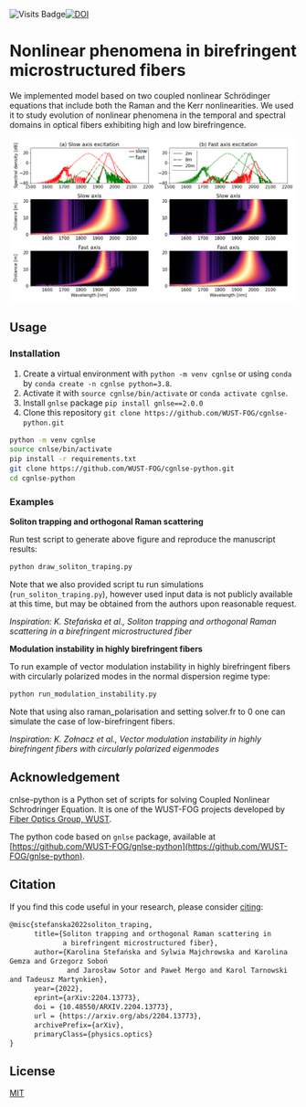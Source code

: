 ![Visits Badge](https://badges.pufler.dev/visits/WUST-FOG/cgnlse-python)[![DOI](https://zenodo.org/badge/477591470.svg)](https://zenodo.org/badge/latestdoi/477591470)

# Nonlinear phenomena in birefringent microstructured fibers

We implemented model based on two coupled nonlinear Schrödinger equations that include both the Raman and the Kerr nonlinearities. We used it to study evolution of nonlinear phenomena in the temporal and spectral domains in optical fibers exhibiting high and low birefringence.

![soliton_traping](./data/191119_polarisation_21m_lambda_1560nm_power_41mW.png)

## Usage

### Installation

1. Create a virtual environment with `python -m venv cgnlse` or using `conda` by `conda create -n cgnlse python=3.8`.
2. Activate it with `source cgnlse/bin/activate` or `conda activate cgnlse`.
3. Install `gnlse` package `pip install gnlse==2.0.0`
3. Clone this repository `git clone https://github.com/WUST-FOG/cgnlse-python.git`

```bash
python -m venv cgnlse
source cnlse/bin/activate
pip install -r requirements.txt
git clone https://github.com/WUST-FOG/cgnlse-python.git
cd cgnlse-python
```

### Examples

**Soliton trapping and orthogonal Raman scattering**

Run test script to generate above figure and reproduce the manuscript results:

```bash
python draw_soliton_traping.py
```

Note that we also provided script tu run simulations (`run_soliton_traping.py`),
however used input data is not publicly available at this time,
but may be obtained from the authors upon reasonable request.

_Inspiration: K. Stefańska et al., Soliton trapping and orthogonal Raman scattering in a birefringent microstructured fiber_

**Modulation instability in highly birefringent fibers**

To run example of vector modulation instability in highly birefringent
fibers with circularly polarized modes in the normal dispersion regime
type:

```bash
python run_modulation_instability.py
```

Note that using also raman_polarisation and setting solver.fr to 0
one can simulate the case of low-birefringent fibers.

_Inspiration: K. Zołnacz et al., Vector modulation instability in highly birefringent fibers with circularly polarized eigenmodes_

## Acknowledgement

cnlse-python is a Python set of scripts for solving
Coupled Nonlinear Schrodringer Equation. It is one of the WUST-FOG
projects developed by [Fiber Optics Group, WUST](http://www.fog.pwr.edu.pl/).

The python code based on `gnlse` package, available at 
[https://github.com/WUST-FOG/gnlse-python](https://github.com/WUST-FOG/gnlse-python).

## Citation

If you find this code useful in your research, please consider [citing](https://arxiv.org/abs/2204.13773v1):

```
@misc{stefanska2022soliton_traping,
      title={Soliton trapping and orthogonal Raman scattering in
             a birefringent microstructured fiber}, 
      author={Karolina Stefańska and Sylwia Majchrowska and Karolina Gemza and Grzegorz Soboń
              and Jarosław Sotor and Paweł Mergo and Karol Tarnowski and Tadeusz Martynkien},
      year={2022},
      eprint={arXiv:2204.13773},
      doi = {10.48550/ARXIV.2204.13773},
      url = {https://arxiv.org/abs/2204.13773},
      archivePrefix={arXiv},
      primaryClass={physics.optics}
}
```

## License
[MIT](https://choosealicense.com/licenses/mit/)
